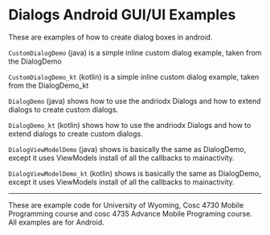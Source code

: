 Dialogs Android GUI/UI Examples
===========
These are examples of how to create dialog boxes in android.

`CustomDialogDemo` (java) is a simple inline custom dialog example, taken from the DialogDemo

`CustomDialogDemo_kt` (kotlin) is a simple inline custom dialog example, taken from the DialogDemo_kt

`DialogDemo` (java) shows how to use the andriodx Dialogs and how to extend dialogs to create custom dialogs.

`DialogDemo_kt` (kotlin) shows how to use the andriodx Dialogs and how to extend dialogs to create custom dialogs.

`DialogViewModelDemo` (java) shows is basically the same as DialogDemo, except it uses ViewModels install of all the callbacks to mainactivity.

`DialogViewModelDemo_kt` (kotlin) shows is basically the same as DialogDemo, except it uses ViewModels install of all the callbacks to mainactivity.

---

These are example code for University of Wyoming, Cosc 4730 Mobile Programming course and cosc 4735 Advance Mobile Programing course. 
All examples are for Android.
